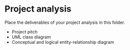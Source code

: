 # Project analysis

Place the deliverables of your project analysis in this folder.

- Project pitch
- UML class diagram
- Conceptual and logical entity-relationship diagram
